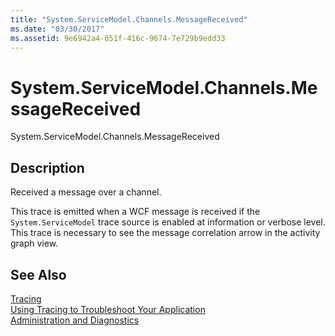 ```yaml
---
title: "System.ServiceModel.Channels.MessageReceived"
ms.date: "03/30/2017"
ms.assetid: 9e6942a4-051f-416c-9674-7e729b9edd33
---
```

# System.ServiceModel.Channels.MessageReceived
System.ServiceModel.Channels.MessageReceived  
  
## Description  
 Received a message over a channel.  
  
 This trace is emitted when a WCF message is received if the `System.ServiceModel` trace source is enabled at information or verbose level. This trace is necessary to see the message correlation arrow in the activity graph view.  
  
## See Also  
 [Tracing](../../../../../docs/framework/wcf/diagnostics/tracing/index.md)  
 [Using Tracing to Troubleshoot Your Application](../../../../../docs/framework/wcf/diagnostics/tracing/using-tracing-to-troubleshoot-your-application.md)  
 [Administration and Diagnostics](../../../../../docs/framework/wcf/diagnostics/index.md)
